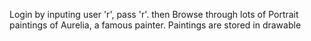 Login by inputing user 'r', pass 'r'. then Browse through lots of Portrait paintings of Aurelia, a famous painter. Paintings are stored in drawable
